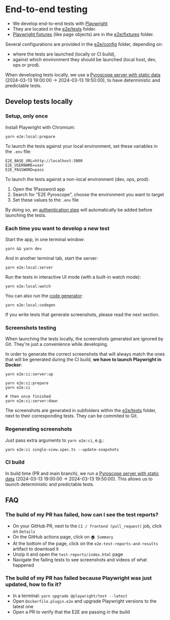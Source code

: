 # End-to-end testing

- We develop end-to-end tests with [Playwright](https://playwright.dev)
- They are located in the [e2e/tests](./tests) folder.
- [Playwright fixtures](https://playwright.dev/docs/test-fixtures) (like page objects) are in the [e2e/fixtures](./fixtures) folder.

Several configurations are provided in the [e2e/config](./config) folder, depending on:

- where the tests are launched (locally or CI build),
- against which environment they should be launched (local host, dev, ops or prod).

When developing tests locally, we use a [Pyroscope server with static data](../docker-compose.e2e.yaml) (2024-03-13 19:00:00 → 2024-03-13 19:50:00), to have deterministic and predictable tests.

## Develop tests locally

### Setup, only once

Install Playwright with Chromium:

```shell
yarn e2e:local:prepare
```

To launch the tests against your local environment, set these variables in the `.env` file:

```shell
E2E_BASE_URL=http://localhost:3000
E2E_USERNAME=user
E2E_PASSWORD=pass
```

To launch the tests against a non-local environment (dev, ops, prod):

1. Open the 1Password app
2. Search for "E2E Pyroscope", choose the environment you want to target
3. Set these values to the `.env` file

By doing so, an [authentication step](https://playwright.dev/docs/auth) will automatically be added before launching the tests.

### Each time you want to develop a new test

Start the app, in one terminal window:

```shell
yarn && yarn dev
```

And in another terminal tab, start the server:

```shell
yarn e2e:local:server
```

Run the tests in interactive UI mode (with a built-in watch mode):

```shell
yarn e2e:local:watch
```

You can also run the [code generator](https://playwright.dev/docs/codegen#running-codegen):

```shell
yarn e2e:local:codegen
```

If you write tests that generate screenshots, please read the next section.

### Screenshots testing

When launching the tests locally, the screenshots generated are ignored by Git. They're just a convenience while developing.

In order to generate the correct screenshots that will always match the ones that will be generated during the CI build, **we have to launch Playwright in Docker**:

```shell
yarn e2e:ci:server:up

yarn e2e:ci:prepare
yarn e2e:ci

# then once finished
yarn e2e:ci:server:down
```

The screenshots are generated in subfolders within the [e2e/tests](./tests) folder, next to their corresponding tests. They can be commited to Git.

### Regenerating screenshots

Just pass extra arguments to `yarn e2e:ci`, e.g.:

```shell
yarn e2e:ci single-view.spec.ts --update-snapshots
```

### CI build

In build time (PR and main branch), we run a [Pyroscope server with static data](../docker-compose.e2e.yaml) (2024-03-13 19:00:00 → 2024-03-13 19:50:00). This allows us to launch deterministic and predictable tests.

## FAQ

### The build of my PR has failed, how can I see the test reports?

- On your GitHub PR, next to the `CI / frontend (pull_request)` job, click on `Details`
- On the GitHub actions page, click on `🏠 Summary`
- At the bottom of the page, click on the `e2e-test-reports-and-results` artifact to download it
- Unzip it and open the `test-reports/index.html` page
- Navigate the failing tests to see screenshots and videos of what happened

### The build of my PR has failed because Playwright was just updated, how to fix it?

- In a terminal: `yarn upgrade @playwright/test --latest`
- Open `Dockerfile.plugin.e2e` and upgrade Playwright versions to the latest one
- Open a PR to verify that the E2E are passing in the build
